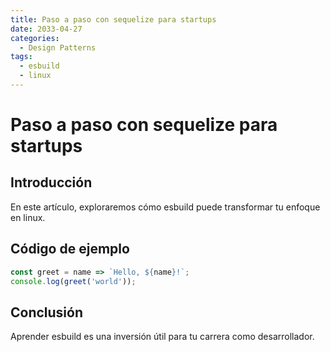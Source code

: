 ```yaml
---
title: Paso a paso con sequelize para startups
date: 2033-04-27
categories:
  - Design Patterns
tags:
  - esbuild
  - linux
---
```


# Paso a paso con sequelize para startups

## Introducción

En este artículo, exploraremos cómo esbuild puede transformar tu enfoque en linux.

## Código de ejemplo

```javascript
const greet = name => `Hello, ${name}!`;
console.log(greet('world'));
```

## Conclusión

Aprender esbuild es una inversión útil para tu carrera como desarrollador.